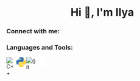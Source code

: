 <h1 align="center">Hi 👋, I'm Ilya</h1>
<h3 align="left">Connect with me:</h3>
<p align="left">
</p>

### Languages and Tools:

<a href="https://go.dev/" target="_blank"> <img align="left" alt="C++" width="26px" src="https://www.vectorlogo.zone/logos/golang/golang-icon.svg"/> </a>
<a href="https://www.python.org" target="_blank"> <img align="left" alt="Python" width="26px" src="https://github.com/Aakarsh-B/trying-repos/blob/master/python-5.svg?raw=true"/> </a>
<a href="https://git-scm.com/" target="_blank"> <img align="left" alt="git" width="26px" src="https://www.vectorlogo.zone/logos/git-scm/git-scm-icon.svg"/> </a>
<img align="left" alt="GitHub" width="26px" src="https://github.com/Aakarsh-B/trying-repos/blob/master/github.svg" />
<br />
<br />

